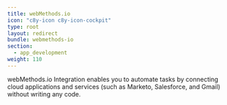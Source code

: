 ```yaml
---
title: webMethods.io
icon: "c8y-icon c8y-icon-cockpit"
type: root
layout: redirect
bundle: webmethods-io
section:
  - app_development
weight: 110
---
```


webMethods.io Integration enables you to automate tasks by connecting cloud applications and services (such as Marketo, Salesforce, and Gmail) without writing any code.
